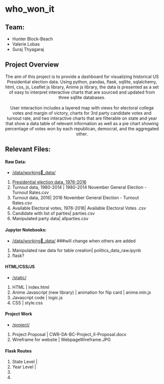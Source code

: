 # who_won_it

## Team:
- Hunter Block-Beach
- Valerie Lobas
- Suraj Thyagaraj

## Project Overview
<div align="center"> <p> The aim of this project is to provide a dashboard for visualizing historical US Presidential election data. Using python, pandas, flask, sqllite, sqlalchemy, html, css, js, Leaflet js library, Anime js library, the data is presented as a set of easy to interpret interactive charts that are sourced and updated from three sqllite databases. <br> <br>User interaction includes a layered map with views for electoral college votes and margin of victory, charts for 3rd party candidate votes and turnout rate, and two interactive charts that are filterable on state and year that show a data table of relevant information as well as a pie chart showing percentage of votes won by each republican, democrat, and the aggregated other. </div>           

</p>

## Relevant Files:

#### Raw Data:
* [/data/working_data/](data/working_data)
1.  [Presidential election data, 1976-2016](data/working_date/1976-2016-president.csv)
2. Turnout data, 1980-2014 | 1980-2014 November General Election - Turnout Rates.csv
3. Turnout data, 2016| 2016 November General Election - Turnout Rates.csv
4. Available Electoral votes, 1976-2016| Available Electoral Votes .csv
5. Candidate with list of parties| parties.csv
6. Manipulated party data| allparties.csv

#### Jupyter Notebooks:
* [/data/working_data/](data/working_data) ###will change when others are added
1. Manipulated raw data for table creation| politics_data_raw.ipynb
2. flask?

#### HTML/CSS/JS

* [/static/](static)
1. HTML | index.html
2. Anime Javascript (new library) | animation for flip card | anime.min.js
3. Javascript code | logic.js
4. CSS | style.css

#### Project Work

* [/project/](project)
1. Project  Proposal | CWR-DA-BC-Project_II-Proposal.docx
2. Wireframe for website | WebpageWireframe.JPG

#### Flask Routes

1. State Level |
2. Year Level |
3.
4.

